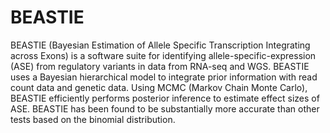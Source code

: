 # BEASTIE

BEASTIE (Bayesian Estimation of Allele Specific Transcription Integrating across Exons) is a software suite for identifying allele-specific-expression (ASE) from regulatory variants in data from RNA-seq and WGS.
BEASTIE uses a Bayesian hierarchical model to integrate prior information with read count data and genetic data. Using MCMC (Markov Chain Monte Carlo), BEASTIE efficiently performs posterior inference to estimate effect sizes of ASE. 
BEASTIE has been found to be substantially more accurate than other tests based on the binomial distribution.
